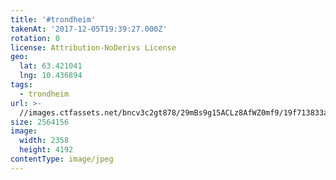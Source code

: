 ```yaml
---
title: '#trondheim'
takenAt: '2017-12-05T19:39:27.000Z'
rotation: 0
license: Attribution-NoDerivs License
geo:
  lat: 63.421041
  lng: 10.436894
tags:
  - trondheim
url: >-
  //images.ctfassets.net/bncv3c2gt878/29mBs9g15ACLz8AfWZ0mf9/19f713833a3ff04af834c0996f52c834/trondheim_38837566522_o
size: 2564156
image:
  width: 2358
  height: 4192
contentType: image/jpeg
---
```


